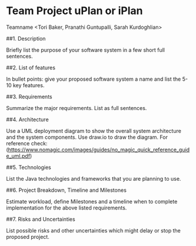 # Team Project uPlan or iPlan
Teamname <Tori Baker, Pranathi Guntupalli, Sarah Kurdoghlian>

##1. Description

Briefly list the purpose of your software system in a few short full sentences.

##2.	List of features

In bullet points: give your proposed software system a name and list the 5-10 key features.

##3.	Requirements

Summarize the major requirements. List as full sentences.

##4.	Architecture

Use a UML deployment diagram to show the overall system architecture and the system components. Use draw.io to draw the diagram. For reference check: (https://www.nomagic.com/images/guides/no_magic_quick_reference_guide_uml.pdf)

##5.	Technologies

List the Java technologies and frameworks that you are planning to use.

##6.	Project Breakdown, Timeline and Milestones

Estimate workload, define Milestones and a timeline when to complete implementation for the above listed requirements.

##7.	Risks and Uncertainties

List possible risks and other uncertainties which might delay or stop the proposed project.
